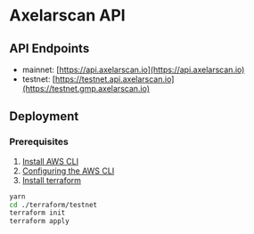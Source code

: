# Axelarscan API

## API Endpoints
- mainnet: [https://api.axelarscan.io](https://api.axelarscan.io)
- testnet: [https://testnet.api.axelarscan.io](https://testnet.gmp.axelarscan.io)

## Deployment
### Prerequisites
1. [Install AWS CLI](https://docs.aws.amazon.com/cli/latest/userguide/getting-started-prereqs.html)
2. [Configuring the AWS CLI](https://docs.aws.amazon.com/cli/latest/userguide/cli-chap-configure.html)
3. [Install terraform](https://learn.hashicorp.com/tutorials/terraform/install-cli)

```bash
yarn
cd ./terraform/testnet
terraform init
terraform apply
```